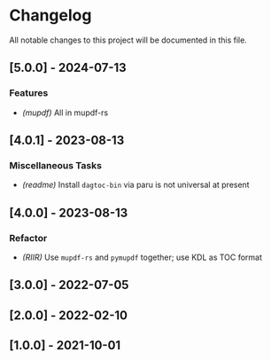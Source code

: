 # Changelog

All notable changes to this project will be documented in this file.

## [5.0.0] - 2024-07-13

### Features

- *(mupdf)* All in mupdf-rs

## [4.0.1] - 2023-08-13

### Miscellaneous Tasks

- *(readme)* Install `dagtoc-bin` via paru is not universal at present

## [4.0.0] - 2023-08-13

### Refactor

- *(RIIR)* Use `mupdf-rs` and `pymupdf` together; use KDL as TOC format

## [3.0.0] - 2022-07-05

## [2.0.0] - 2022-02-10

## [1.0.0] - 2021-10-01

<!-- generated by git-cliff -->
